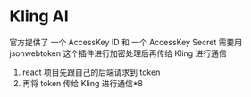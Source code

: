 # Kling AI
官方提供了 一个 AccessKey ID 和 一个 AccessKey Secret
需要用 jsonwebtoken 这个插件进行加密处理后再传给 Kling 进行通信

1. react 项目先跟自己的后端请求到 token
2. 再将 token 传给 Kling 进行通信*8